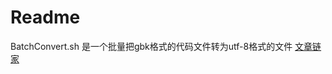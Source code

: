 # Readme
BatchConvert.sh 是一个批量把gbk格式的代码文件转为utf-8格式的文件
[文章链家](https://seachal.github.io/Mac/2019/03/25/Mac/%E6%89%B9%E9%87%8F%E6%96%87%E4%BB%B6%E5%AD%97%E7%AC%A6%E9%9B%86%E8%BD%AC%E6%8D%A2%E4%B8%BAUTF-8%E8%84%9A%E6%9C%AC%EF%BC%88file%20batch%20convert%20char%20set%20%EF%BC%892018-08-19/)